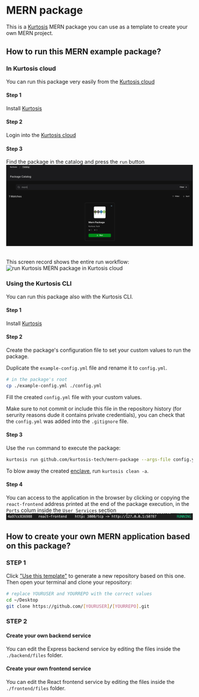 # MERN package

This is a [Kurtosis](https://github.com/kurtosis-tech/kurtosis/) MERN package you can use as a template to create your own MERN project.

## How to run this MERN example package?

### In Kurtosis cloud

You can run this package very easily from the [Kurtosis cloud](https://cloud.kurtosis.com/)

#### Step 1

Install [Kurtosis][install-kurtosis]

#### Step 2

Login into the [Kurtosis cloud](https://cloud.kurtosis.com/)

#### Step 3

Find the package in the catalog and press the `run` button
<br />
<img alt="frontend address example" src="./readme-files/mern-in-catalog.png" />
<br />
<br />

This screen record shows the entire run workflow:
<img alt="run Kurtosis MERN package in Kurtosis cloud" src="./readme-files/mern-package-run.gif" />

### Using the Kurtosis CLI

You can run this package also with the Kurtosis CLI.

#### Step 1

Install [Kurtosis][install-kurtosis]

#### Step 2

Create the package's configuration file to set your custom values to run the package.

Duplicate the `example-config.yml` file and rename it to `config.yml`.

```bash
# in the package's root
cp ./example-config.yml ./config.yml
```

Fill the created `config.yml` file with your custom values.

Make sure to not commit or include this file in the repository history (for serurity reasons dude it contains private credentials), you can check that the `config.yml` was added into the `.gitignore` file.

#### Step 3

Use the `run` command to execute the package:

```bash
kurtosis run github.com/kurtosis-tech/mern-package --args-file config.yml
```

To blow away the created [enclave][enclaves-reference], run `kurtosis clean -a`.

#### Step 4

You can access to the application in the browser by clicking or copying the `react-frontend` address printed at the end of the package execution, in the `Ports` colum inside the `User Services` section
<br />
<img alt="frontend address example" src="./readme-files/frontend-address.png" />

## How to create your own MERN application based on this package?

### STEP 1

Click ["Use this template"](https://github.com/kurtosis-tech/mern-package/generate) to generate a new repository based on this one.
Then open your terminal and clone your repository:

```bash
# replace YOURUSER and YOURREPO with the correct values
cd ~/Desktop
git clone https://github.com/[YOURUSER]/[YOURREPO].git
```

### STEP 2

#### Create your own backend service

You can edit the Express backend service by editing the files inside the `./backend/files` folder.

#### Create your own frontend service

You can edit the React frontend service by editing the files inside the `./frontend/files` folder.

<!-------------------------------- LINKS ------------------------------->
[install-kurtosis]: https://docs.kurtosis.com/install
[enclaves-reference]: https://docs.kurtosis.com/concepts-reference/enclaves
